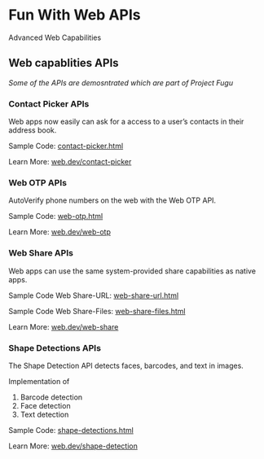 # Fun With Web APIs
Advanced Web Capabilities


## Web capablities APIs
*Some of the APIs are demosntrated which are part of Project Fugu*

### Contact Picker APIs
Web apps now easily can ask for a access to a user’s contacts in their address book.

Sample Code: [contact-picker.html](https://github.com/bharatagsrwal/fun-with-web-api/blob/master/contact-picker.html)

Learn More: [web.dev/contact-picker](web.dev/contact-picker)


### Web OTP APIs
AutoVerify phone numbers on the web with the Web OTP API. 

Sample Code: [web-otp.html](https://github.com/bharatagsrwal/fun-with-web-api/blob/master/web-otp.html)

Learn More: [web.dev/web-otp](web.dev/web-otp)

### Web Share APIs
Web apps can use the same system-provided share capabilities as native apps.

Sample Code Web Share-URL: [web-share-url.html](https://github.com/bharatagsrwal/fun-with-web-api/blob/master/web-share-url.html)

Sample Code Web Share-Files: [web-share-files.html](https://github.com/bharatagsrwal/fun-with-web-api/blob/master/web-share-files.html)

Learn More: [web.dev/web-share](web.dev/web-share)

### Shape Detections APIs
The Shape Detection API detects faces, barcodes, and text in images.

Implementation of 
1. Barcode detection
2. Face detection 
3. Text detection

Sample Code: [shape-detections.html](https://github.com/bharatagsrwal/fun-with-web-api/blob/master/shape-detections.html)

Learn More: [web.dev/shape-detection](web.dev/shape-detection)
